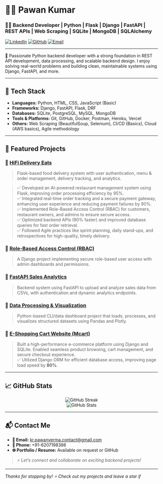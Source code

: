 # 👨‍💻 Pawan Kumar

### 🧑‍💼 Backend Developer | Python | Flask | Django | FastAPI | REST APIs | Web Scraping | SQLite | MongoDB | SQLAlchemy

[![LinkedIn](https://img.shields.io/badge/LinkedIn-Connect-blue?logo=linkedin)](https://www.linkedin.com/in/pawan-kumar9660/)
[![GitHub](https://img.shields.io/badge/GitHub-Follow-black?logo=github)](https://github.com/Pawanverma9660)
[![Email](https://img.shields.io/badge/Gmail-Contact-red?logo=gmail)](mailto:kr.pawanverma.contact@gmail.com)

---

🚀 Passionate Python backend developer with a strong foundation in REST API development, data processing, and scalable backend design. I enjoy solving real-world problems and building clean, maintainable systems using Django, FastAPI, and more.

---

## 🔧 Tech Stack

- **Languages:** Python, HTML, CSS, JavaScript (Basic)
- **Frameworks:** Django, FastAPI, Flask, DRF
- **Databases:** SQLite, PostgreSQL, MySQL, MongoDB
- **Tools & Platforms:** Git, GitHub, Docker, Postman, Heroku, Vercel
- **Others:** Web Scraping (BeautifulSoup, Selenium), CI/CD (Basics), Cloud (AWS basics), Agile methodology

---

## 📌 Featured Projects

### 🔹 [HiFi Delivery Eats](https://github.com/Pawanverma9660/HiFi-Delivery-Eats)
> Flask-based food delivery system with user authentication, menu & order management, delivery tracking, and analytics.

> ✅ Developed an AI-powered restaurant management system using Flask, improving order processing efficiency by 95%.  
> ✅ Integrated real-time order tracking and a secure payment gateway, enhancing user experience and reducing payment failures by 90%.  
> ✅ Implemented Role-Based Access Control (RBAC) for customers, restaurant owners, and admins to ensure secure access.  
> ✅ Optimized backend APIs (90% faster) and improved database queries for fast order retrieval.  
> ✅ Followed Agile practices like sprint planning, daily stand-ups, and retrospectives for high-quality, timely delivery.


### 🔹 [Role-Based Access Control (RBAC)](https://github.com/Pawanverma9660/Role-Based-Access-Control-RBAC)
> A Django project implementing secure role-based user access with admin dashboards and permissions.

### 🔹 [FastAPI Sales Analytics](https://github.com/Pawanverma9660/fastapi-sales-analytics)
> Backend system using FastAPI to upload and analyze sales data from CSVs, with authentication and dynamic analytics endpoints.

### 🔹 [Data Processing & Visualization](https://github.com/Pawanverma9660/Data_Processing-and-Visualization)
> Python-based CLI/data dashboard project that loads, processes, and visualizes structured datasets using Pandas and Plotly.

### 🔹 [E-Shopping Cart Website (Mcart)](https://github.com/Pawanverma9660/mcart)
> Built a high-performance e-commerce platform using Django and SQLite. Enabled seamless product browsing, cart management, and secure checkout experience.  
> ✅ Utilized Django ORM for efficient database access, improving page load speed by **80%**.


---

## 📈 GitHub Stats

<p align="center">
  <img src="https://github-readme-streak-stats.herokuapp.com?user=Pawanverma9660&theme=tokyonight&hide_border=true" alt="GitHub Streak" />
  <br>
  <img src="https://github-readme-stats.vercel.app/api?username=Pawanverma9660&show_icons=true&theme=tokyonight&hide_border=true" alt="GitHub Stats" />
</p>

---

## 📬 Contact Me

- **📧 Email:** kr.pawanverma.contact@gmail.com  
- **📱 Phone:** +91-6207198386  
- **🌐 Portfolio / Resume:** Available on request or GitHub

> ⚡ *Let’s connect and collaborate on exciting backend projects!*

---

_Thanks for stopping by! ⭐ Check out my projects and leave a star if_
